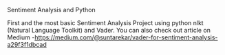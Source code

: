 Sentiment Analysis and Python

First and the most basic Sentiment Analysis Project using python nlkt (Natural Language Toolkit) and Vader. You can also check out article on Medium -https://medium.com/@suntarekar/vader-for-sentiment-analysis-a29f3f1dbcad
